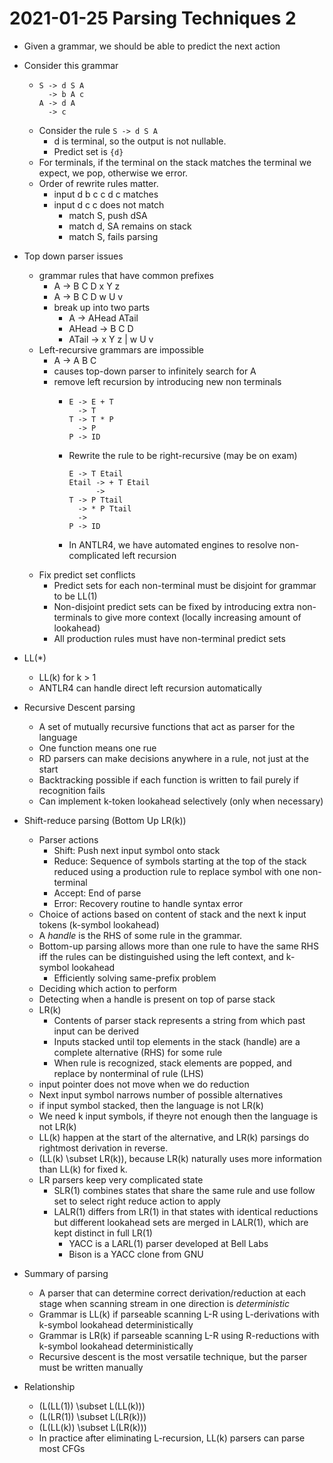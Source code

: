 # 2021-01-25 Parsing Techniques 2

* Given a grammar, we should be able to predict the next action

* Consider this grammar
  * ```
    S -> d S A
      -> b A c
    A -> d A
      -> c
    ```
  * Consider the rule `S -> d S A`
    *  d is terminal, so the output is not nullable. 
    *  Predict set is `{d}` 
  * For terminals, if the terminal on the stack matches the terminal we expect, we pop, otherwise we error. 
  * Order of rewrite rules matter. 
    * input d b c c d c matches
    * input d c c does not match
      * match S, push dSA
      * match d, SA remains on stack
      * match S, fails parsing
* Top down parser issues
  * grammar rules that have common prefixes
    * A -> B C D x Y z
    * A -> B C D w U v
    * break up into two parts
      * A -> AHead ATail
      * AHead -> B C D
      * ATail -> x Y z | w U v 
  * Left-recursive grammars are impossible
    * A -> A B C
    * causes top-down parser to infinitely search for A
    * remove left recursion by introducing new non terminals
      * ```
        E -> E + T
          -> T
        T -> T * P
          -> P
        P -> ID 
        ``` 

      * Rewrite the rule to be right-recursive (may be on exam)
        ```
        E -> T Etail
        Etail -> + T Etail
              -> 
        T -> P Ttail
          -> * P Ttail
          -> 
        P -> ID
        ```  
      * In ANTLR4, we have automated engines to resolve non-complicated left recursion 
  * Fix predict set conflicts
    * Predict sets for each non-terminal must be disjoint for grammar to be LL(1)
    * Non-disjoint predict sets can be fixed by introducing extra non-terminals to give more context (locally increasing amount of lookahead)
    * All production rules must have non-terminal predict sets
* LL(*)
  * LL(k) for k > 1
  * ANTLR4 can handle direct left recursion automatically
* Recursive Descent parsing
  * A set of mutually recursive functions that act as parser for the language
  * One function means one rue
  * RD parsers can make decisions anywhere in a rule, not just at the start
  * Backtracking possible if each function is written to fail purely if recognition fails
  * Can implement k-token lookahead selectively (only when necessary)
* Shift-reduce parsing (Bottom Up LR(k))
  * Parser actions
    * Shift: Push next input symbol onto stack
    * Reduce: Sequence of symbols starting at the top of the stack reduced using a production rule to replace symbol with one non-terminal
    * Accept: End of parse
    * Error: Recovery routine to handle syntax error
  * Choice of actions based on content of stack and the next k input tokens (k-symbol lookahead)
  * A *handle* is the RHS of some rule in the grammar.
  * Bottom-up parsing allows more than one rule to have the same RHS iff the rules can be distinguished using the left context, and k-symbol lookahead
    * Efficiently solving same-prefix problem
  * Deciding which action to perform
  * Detecting when a handle is present on top of parse stack
  * LR(k)
    * Contents of parser stack represents a string from which past input can be derived
    * Inputs stacked until top elements in the stack (handle) are a complete alternative (RHS) for some rule
    * When rule is recognized, stack elements are popped, and replace by nonterminal of rule (LHS)
  * input pointer does not move when we do reduction
  * Next input symbol narrows number of possible alternatives
  * if input symbol stacked, then the language is not LR(k)
  * We need k input symbols, if theyre not enough then the language is not LR(k)
  * LL(k) happen at the start of the alternative, and LR(k) parsings do rightmost derivation in reverse.
  * \(LL(k) \subset LR(k)\), because LR(k) naturally uses more information than LL(k) for fixed k.
  * LR parsers keep very complicated state
    * SLR(1) combines states that share the same rule and use follow set to select right reduce action to apply
    * LALR(1) differs from LR(1) in that states with identical reductions but different lookahead sets are merged in LALR(1), which are kept distinct in full LR(1)
      * YACC is a LARL(1) parser developed at Bell Labs
      * Bison is a YACC clone from GNU
* Summary of parsing
  * A parser that can determine correct derivation/reduction at each stage when scanning stream in one direction is *deterministic*
  * Grammar is LL(k) if parseable scanning L-R using L-derivations with k-symbol lookahead deterministically
  * Grammar is LR(k) if parseable scanning L-R using R-reductions with k-symbol lookahead deterministically
  * Recursive descent is the most versatile technique, but the parser must be written manually
* Relationship
  * \(L(LL(1)) \subset L(LL(k))\)
  * \(L(LR(1)) \subset L(LR(k))\)
  * \(L(LL(k)) \subset L(LR(k))\)
  * In practice after eliminating L-recursion, LL(k) parsers can parse most CFGs